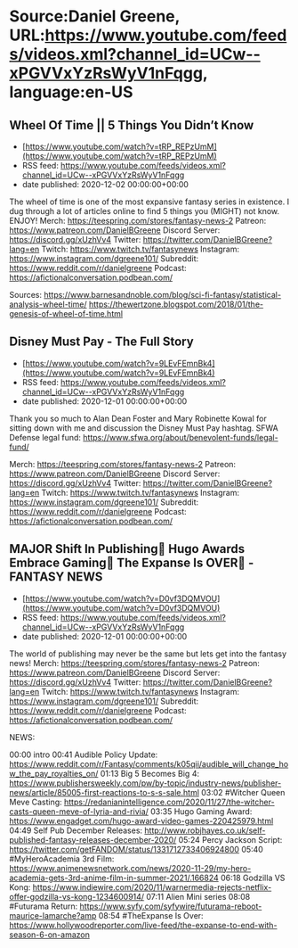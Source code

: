 # Source:Daniel Greene, URL:https://www.youtube.com/feeds/videos.xml?channel_id=UCw--xPGVVxYzRsWyV1nFqgg, language:en-US

## Wheel Of Time || 5 Things You Didn’t Know
 - [https://www.youtube.com/watch?v=tRP_REPzUmM](https://www.youtube.com/watch?v=tRP_REPzUmM)
 - RSS feed: https://www.youtube.com/feeds/videos.xml?channel_id=UCw--xPGVVxYzRsWyV1nFqgg
 - date published: 2020-12-02 00:00:00+00:00

The wheel of time is one of the most expansive fantasy series in existence. I dug through a lot of articles online to find 5 things you (MIGHT) not know. ENJOY! 
Merch: https://teespring.com/stores/fantasy-news-2
Patreon: https://www.patreon.com/DanielBGreene
Discord Server: https://discord.gg/xUzhVv4
Twitter: https://twitter.com/DanielBGreene?lang=en
Twitch: https://www.twitch.tv/fantasynews
Instagram: https://www.instagram.com/dgreene101/
Subreddit: https://www.reddit.com/r/danielgreene
Podcast: https://afictionalconversation.podbean.com/

Sources: 
https://www.barnesandnoble.com/blog/sci-fi-fantasy/statistical-analysis-wheel-time/
https://thewertzone.blogspot.com/2018/01/the-genesis-of-wheel-of-time.html

## Disney Must Pay - The Full Story
 - [https://www.youtube.com/watch?v=9LEvFEmnBk4](https://www.youtube.com/watch?v=9LEvFEmnBk4)
 - RSS feed: https://www.youtube.com/feeds/videos.xml?channel_id=UCw--xPGVVxYzRsWyV1nFqgg
 - date published: 2020-12-01 00:00:00+00:00

Thank you so much to Alan Dean Foster and Mary Robinette Kowal for sitting down with me and discussion the Disney Must Pay hashtag. 
SFWA Defense legal fund: https://www.sfwa.org/about/benevolent-funds/legal-fund/ 

Merch: https://teespring.com/stores/fantasy-news-2
Patreon: https://www.patreon.com/DanielBGreene
Discord Server: https://discord.gg/xUzhVv4
Twitter: https://twitter.com/DanielBGreene?lang=en
Twitch: https://www.twitch.tv/fantasynews
Instagram: https://www.instagram.com/dgreene101/
Subreddit: https://www.reddit.com/r/danielgreene
Podcast: https://afictionalconversation.podbean.com/

## MAJOR Shift In Publishing📖 Hugo Awards Embrace Gaming👾 The Expanse Is OVER🚀 -FANTASY NEWS
 - [https://www.youtube.com/watch?v=D0vf3DQMVOU](https://www.youtube.com/watch?v=D0vf3DQMVOU)
 - RSS feed: https://www.youtube.com/feeds/videos.xml?channel_id=UCw--xPGVVxYzRsWyV1nFqgg
 - date published: 2020-12-01 00:00:00+00:00

The world of publishing may never be the same but lets get into the fantasy news! 
Merch: https://teespring.com/stores/fantasy-news-2
Patreon: https://www.patreon.com/DanielBGreene
Discord Server: https://discord.gg/xUzhVv4
Twitter: https://twitter.com/DanielBGreene?lang=en
Twitch: https://www.twitch.tv/fantasynews
Instagram: https://www.instagram.com/dgreene101/
Subreddit: https://www.reddit.com/r/danielgreene
Podcast: https://afictionalconversation.podbean.com/

NEWS:

00:00 intro
00:41 Audible Policy Update: https://www.reddit.com/r/Fantasy/comments/k05qii/audible_will_change_how_the_pay_royalties_on/ 
01:13 Big 5 Becomes Big 4: https://www.publishersweekly.com/pw/by-topic/industry-news/publisher-news/article/85005-first-reactions-to-s-s-sale.html
03:02 #Witcher Queen Meve Casting: https://redanianintelligence.com/2020/11/27/the-witcher-casts-queen-meve-of-lyria-and-rivia/
03:35 Hugo Gaming Award: https://www.engadget.com/hugo-award-video-games-220425979.html  
04:49 Self Pub December Releases: http://www.robjhayes.co.uk/self-published-fantasy-releases-december-2020/ 
05:24 Percy Jackson Script: https://twitter.com/getFANDOM/status/1331712733406924800 
05:40 #MyHeroAcademia 3rd Film: https://www.animenewsnetwork.com/news/2020-11-29/my-hero-academia-gets-3rd-anime-film-in-summer-2021/.166824 
06:18 Godzilla VS Kong: https://www.indiewire.com/2020/11/warnermedia-rejects-netflix-offer-godzilla-vs-kong-1234600914/ 
07:11 Alien Mini series
08:08 #Futurama Return: https://www.syfy.com/syfywire/futurama-reboot-maurice-lamarche?amp 
08:54 #TheExpanse Is Over: https://www.hollywoodreporter.com/live-feed/the-expanse-to-end-with-season-6-on-amazon

